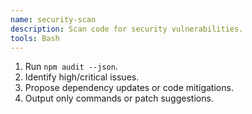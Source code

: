 ```yaml
---
name: security-scan
description: Scan code for security vulnerabilities.
tools: Bash
---
```


1. Run `npm audit --json`.
2. Identify high/critical issues.
3. Propose dependency updates or code mitigations.
4. Output only commands or patch suggestions.
